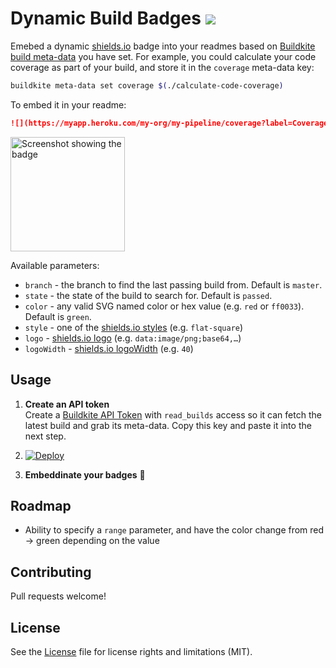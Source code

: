 # Dynamic Build Badges ![](https://img.shields.io/badge/Woot-100%-green.svg?style=flat-square)

Emebed a dynamic [shields.io](http://shields.io) badge into your readmes based on [Buildkite build meta-data](https://buildkite.com/docs/guides/build-meta-data) you have set. For example, you could calculate your code coverage as part of your build, and store it in the `coverage` meta-data key:

```bash
buildkite meta-data set coverage $(./calculate-code-coverage)
```

To embed it in your readme:

```markdown
![](https://myapp.heroku.com/my-org/my-pipeline/coverage?label=Coverage)
```

<img width="183" alt="Screenshot showing the badge" src="https://cloud.githubusercontent.com/assets/153/14534212/7dcfdf06-02ab-11e6-9dd3-d63c637c609f.png">

Available parameters:

* `branch` - the branch to find the last passing build from. Default is `master`.
* `state` - the state of the build to search for. Default is `passed`.
* `color` - any valid SVG named color or hex value (e.g. `red` or `ff0033`). Default is `green`.
* `style` - one of the [shields.io styles](http://shields.io/#styles) (e.g. `flat-square`)
* `logo` - [shields.io logo](http://shields.io/#styles) (e.g. `data:image/png;base64,…`)
* `logoWidth` - [shields.io logoWidth](http://shields.io/#styles) (e.g. `40`)

## Usage

1. **Create an API token**<br>Create a [Buildkite API Token](https://buildkite.com/user/api-access-tokens) with `read_builds` access so it can fetch the latest build and grab its meta-data. Copy this key and paste it into the next step.

1. [![Deploy](https://www.herokucdn.com/deploy/button.svg)](https://heroku.com/deploy)

4. **Embeddinate your badges** :tada:

## Roadmap

* Ability to specify a `range` parameter, and have the color change from red → green depending on the value

## Contributing

Pull requests welcome!

## License

See the [License](License.md) file for license rights and limitations (MIT).
